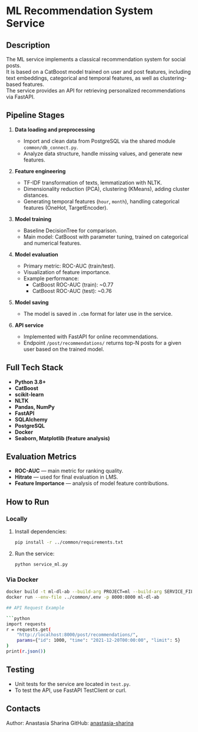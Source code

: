 # ML Recommendation System Service

## Description

The ML service implements a classical recommendation system for social posts.  
It is based on a CatBoost model trained on user and post features, including text embeddings, categorical and temporal features, as well as clustering-based features.  
The service provides an API for retrieving personalized recommendations via FastAPI.

## Pipeline Stages

1. **Data loading and preprocessing**  
   - Import and clean data from PostgreSQL via the shared module `common/db_connect.py`.  
   - Analyze data structure, handle missing values, and generate new features.  

2. **Feature engineering**  
   - TF-IDF transformation of texts, lemmatization with NLTK.  
   - Dimensionality reduction (PCA), clustering (KMeans), adding cluster distances.  
   - Generating temporal features (`hour`, `month`), handling categorical features (OneHot, TargetEncoder).  

3. **Model training**  
   - Baseline DecisionTree for comparison.  
   - Main model: CatBoost with parameter tuning, trained on categorical and numerical features.  

4. **Model evaluation**  
   - Primary metric: ROC-AUC (train/test).  
   - Visualization of feature importance.  
   - Example performance:  
     - CatBoost ROC-AUC (train): ~0.77  
     - CatBoost ROC-AUC (test): ~0.76  

5. **Model saving**  
   - The model is saved in `.cbm` format for later use in the service.  

6. **API service**  
   - Implemented with FastAPI for online recommendations.  
   - Endpoint `/post/recommendations/` returns top-N posts for a given user based on the trained model.  

## Full Tech Stack

- **Python 3.8+**  
- **CatBoost**  
- **scikit-learn**  
- **NLTK**  
- **Pandas, NumPy**  
- **FastAPI**  
- **SQLAlchemy**  
- **PostgreSQL**  
- **Docker**  
- **Seaborn, Matplotlib (feature analysis)**  

## Evaluation Metrics

- **ROC-AUC** — main metric for ranking quality.  
- **Hitrate** — used for final evaluation in LMS.  
- **Feature Importance** — analysis of model feature contributions.  

## How to Run

### Locally

1. Install dependencies:
    ```bash
    pip install -r ../common/requirements.txt
    ```

2. Run the service:
    ```bash
    python service_ml.py
    ```

### Via Docker

```bash
docker build -t ml-dl-ab --build-arg PROJECT=ml --build-arg SERVICE_FILE=service_ml.py .
docker run --env-file ../common/.env -p 8000:8000 ml-dl-ab

## API Request Example

```python
import requests
r = requests.get(
    "http://localhost:8000/post/recommendations/", 
    params={"id": 1000, "time": "2021-12-20T00:00:00", "limit": 5}
)
print(r.json())
```

## Testing

- Unit tests for the service are located in `test.py`.
- To test the API, use FastAPI TestClient or curl.

## Contacts

Author: Anastasia Sharina
GitHub: [anastasia-sharina](https://github.com/anastasia-sharina)